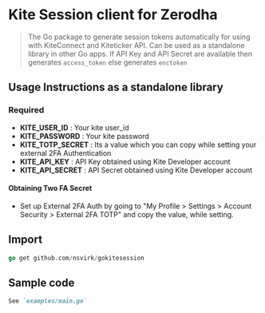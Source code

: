 # Kite Session client for Zerodha

> The Go package to generate session tokens automatically for using with KiteConnect and Kiteticker API.
> Can be used as a standalone library in other Go apps.
> If API Key and API Secret are available then generates `access_token` else generates `enctoken`

## Usage Instructions as a standalone library

### Required

- **KITE_USER_ID** : Your kite user_id
- **KITE_PASSWORD** : Your kite password
- **KITE_TOTP_SECRET** : Its a value which you can copy while setting your external 2FA Authentication
- **KITE_API_KEY** : API Key obtained using Kite Developer account
- **KITE_API_SECRET** : API Secret obtained using Kite Developer account

#### Obtaining Two FA Secret

- Set up External 2FA Auth by going to "My Profile > Settings > Account Security > External 2FA TOTP" and copy the value, while setting.

## Import

```go
go get github.com/nsvirk/gokitesession
```

## Sample code

```md
See `examples/main.go`
```

